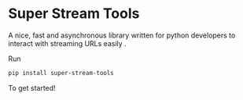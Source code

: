 # Super Stream Tools

A nice, fast and asynchronous library written for python developers to interact with streaming URLs easily .

Run

```bash
pip install super-stream-tools
```

To get started!
